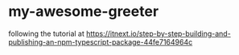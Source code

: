 # my-awesome-greeter
following the tutorial at https://itnext.io/step-by-step-building-and-publishing-an-npm-typescript-package-44fe7164964c
